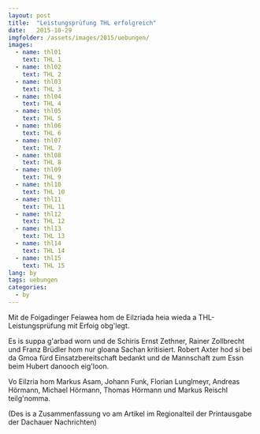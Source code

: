```yaml
---
layout: post
title:  "Leistungsprüfung THL erfolgreich"
date:   2015-10-29
imgfolder: /assets/images/2015/uebungen/
images:
  - name: thl01
    text: THL 1
  - name: thl02
    text: THL 2
  - name: thl03
    text: THL 3
  - name: thl04
    text: THL 4
  - name: thl05
    text: THL 5
  - name: thl06
    text: THL 6
  - name: thl07
    text: THL 7
  - name: thl08
    text: THL 8
  - name: thl09
    text: THL 9
  - name: thl10
    text: THL 10
  - name: thl11
    text: THL 11
  - name: thl12
    text: THL 12
  - name: thl13
    text: THL 13
  - name: thl14
    text: THL 14
  - name: thl15
    text: THL 15
lang: by
tags: uebungen
categories:
  - by
---
```

Mit de Foigadinger Feiawea hom de Eilzriada heia wieda a THL-Leistungsprüfung mit Erfoig obg'legt.

Es is suppa g'arbad worn und de Schiris Ernst Zethner, Rainer Zollbrecht und Franz Brüdler hom nur gloana Sachan kritisiert. Robert Axter hod si bei da Gmoa fürd Einsatzbereitschaft bedankt und de Mannschaft zum Essn beim Hubert danooch eig'loon.

Vo Eilzria hom Markus Asam, Johann Funk, Florian Lunglmeyr, Andreas Hörmann, Michael Hörmann, Thomas Hörmann und Markus Reischl teilg'nomma.

(Des is a Zusammenfassung vo am Artikel im Regionalteil der Printausgabe der Dachauer Nachrichten)
